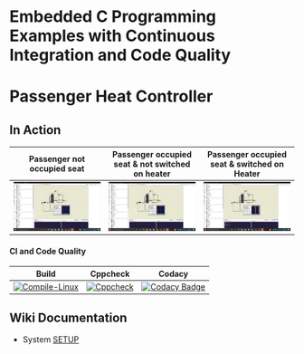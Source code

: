 # Embedded C Programming Examples with Continuous Integration and Code Quality

# Passenger Heat Controller

## In Action

|Passenger not occupied seat|Passenger occupied seat & not switched on heater|Passenger occupied seat & switched on Heater|
|:--:|:--:|:--:|
|![1](simulation/1.png)|![2](simulation/2.png)|![3](simulation/3.png)|

#### CI and Code Quality

|Build|Cppcheck|Codacy|
|:--:|:--:|:--:|
|[![Compile-Linux](https://github.com/256231/Emb-C/actions/workflows/Compile.yml/badge.svg)](https://github.com/256231/Emb-C/actions/workflows/Compile.yml)|[![Cppcheck](https://github.com/256231/Emb-C/actions/workflows/CodeQulaity.yml/badge.svg)](https://github.com/256231/Emb-C/actions/workflows/CodeQulaity.yml)|[![Codacy Badge](https://app.codacy.com/project/badge/Grade/643b7ca2b2dc4daba1e700c216bb87d9)](https://www.codacy.com/gh/Bharathgopal/Emb-C/dashboard?utm_source=github.com&amp;utm_medium=referral&amp;utm_content=Bharathgopal/Emb-C&amp;utm_campaign=Badge_Grade)|

## Wiki Documentation
* System [SETUP](https://github.com/Bharathgopal/Emb-C/wiki)
